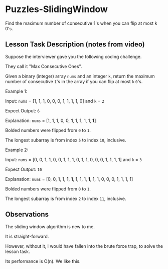# Puzzles-SlidingWindow

Find the maximum number of consecutive 1's when you can flip at most k 0's.

## Lesson Task Description (notes from video)

Suppose the interviewer gave you the following coding challenge.

They call it "Max Consecutive Ones".

Given a binary (integer) array `nums` and an integer `k`,
return the maximum number of consecutive `1`'s in the array
if you can flip at most `k` `0`'s.

Example 1:

Input: `nums` = [1, 1, 1, 0, 0, 0, 1, 1, 1, 1, 0] and `k` = `2`

Expect Output: `6`

Explanation: `nums` = [1, 1, 1, 0, 0, **1**, 1, 1, 1, 1, **1**]

Bolded numbers were flipped from `0` to `1`.

The longest subarray is from index `5` to index `10`, inclusive.

Example 2:

Input: `nums` = [0, 0, 1, 1, 0, 0, 1, 1, 1, 0, 1, 1, 0, 0, 0, 1, 1, 1, 1] and `k` = `3`

Expect Output: `10`

Explanation: `nums` = [0, 0, 1, 1, **1**, **1**, 1, 1, 1, **1**, 1, 1, 0, 0, 0, 1, 1, 1, 1]

Bolded numbers were flipped from `0` to `1`.

The longest subarray is from index `2` to index `11`, inclusive.

## Observations

The sliding window algorithm is new to me.

It is straight-forward.

However, without it, I would have fallen into the brute force trap, to solve the lesson task.

Its performance is O(n). We like this.

